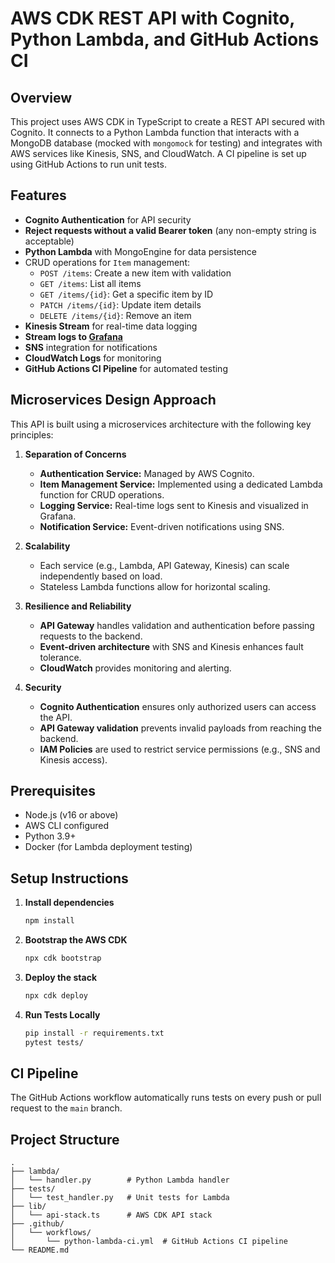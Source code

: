 # AWS CDK REST API with Cognito, Python Lambda, and GitHub Actions CI

## Overview
This project uses AWS CDK in TypeScript to create a REST API secured with Cognito. It connects to a Python Lambda function that interacts with a MongoDB database (mocked with `mongomock` for testing) and integrates with AWS services like Kinesis, SNS, and CloudWatch. A CI pipeline is set up using GitHub Actions to run unit tests.

## Features
- **Cognito Authentication** for API security
- **Reject requests without a valid Bearer token** (any non-empty string is acceptable)
- **Python Lambda** with MongoEngine for data persistence
- CRUD operations for `Item` management:
  - `POST /items`: Create a new item with validation
  - `GET /items`: List all items
  - `GET /items/{id}`: Get a specific item by ID
  - `PATCH /items/{id}`: Update item details
  - `DELETE /items/{id}`: Remove an item
- **Kinesis Stream** for real-time data logging
- **Stream logs to [Grafana](http://samplepy.grafana.net/)**
- **SNS** integration for notifications
- **CloudWatch Logs** for monitoring
- **GitHub Actions CI Pipeline** for automated testing

## Microservices Design Approach
This API is built using a microservices architecture with the following key principles:

1. **Separation of Concerns**
   - **Authentication Service:** Managed by AWS Cognito.
   - **Item Management Service:** Implemented using a dedicated Lambda function for CRUD operations.
   - **Logging Service:** Real-time logs sent to Kinesis and visualized in Grafana.
   - **Notification Service:** Event-driven notifications using SNS.

2. **Scalability**
   - Each service (e.g., Lambda, API Gateway, Kinesis) can scale independently based on load.
   - Stateless Lambda functions allow for horizontal scaling.

3. **Resilience and Reliability**
   - **API Gateway** handles validation and authentication before passing requests to the backend.
   - **Event-driven architecture** with SNS and Kinesis enhances fault tolerance.
   - **CloudWatch** provides monitoring and alerting.

4. **Security**
   - **Cognito Authentication** ensures only authorized users can access the API.
   - **API Gateway validation** prevents invalid payloads from reaching the backend.
   - **IAM Policies** are used to restrict service permissions (e.g., SNS and Kinesis access).

## Prerequisites
- Node.js (v16 or above)
- AWS CLI configured
- Python 3.9+
- Docker (for Lambda deployment testing)

## Setup Instructions
1. **Install dependencies**
   ```bash
   npm install
   ```

2. **Bootstrap the AWS CDK**
   ```bash
   npx cdk bootstrap
   ```

3. **Deploy the stack**
   ```bash
   npx cdk deploy
   ```

4. **Run Tests Locally**
   ```bash
   pip install -r requirements.txt
   pytest tests/
   ```

## CI Pipeline
The GitHub Actions workflow automatically runs tests on every push or pull request to the `main` branch.

## Project Structure
```
.
├── lambda/
│   └── handler.py        # Python Lambda handler
├── tests/
│   └── test_handler.py   # Unit tests for Lambda
├── lib/
│   └── api-stack.ts      # AWS CDK API stack
├── .github/
│   └── workflows/
│       └── python-lambda-ci.yml  # GitHub Actions CI pipeline
└── README.md
```